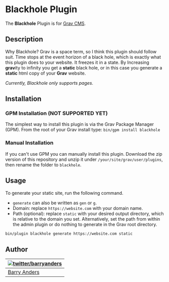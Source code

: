 # Blackhole Plugin

The **Blackhole** Plugin is for [Grav CMS](http://github.com/getgrav/grav).

## Description

Why Blackhole? Grav is a space term, so I think this plugin should follow suit. Time stops at the event horizon of a black hole, which is exactly what this plugin does to your website. It freezes it in a state. By Increasing **grav**ity to infinity you get a **static** black hole, or in this case you generate a **static** html copy of your **Grav** website.

*Currently, Blackhole only supports pages.*

## Installation

### GPM Installation (NOT SUPPORTED YET)

The simplest way to install this plugin is via the Grav Package Manager (GPM). From the root of your Grav install type:
`bin/gpm install blackhole`

### Manual Installation

If you can't use GPM you can manually install this plugin. Download the zip version of this repository and unzip it under `/your/site/grav/user/plugins`, then rename the folder to `blackhole`.

## Usage

To generate your static site, run the following command.

- `generate` can also be written as `gen` or `g`.
- Domain: replace `https://website.com` with your domain name.
- Path (optional): replace `static` with your desired output directory, which is relative to the domain you set. Alternatively, set the path from within the admin plugin or do nothing to generate in the Grav root directory.

```bash
bin/plugin blackhole generate https://website.com static
```

## Author

| [![twitter/barryanders](https://avatars3.githubusercontent.com/u/5648875?v=2&s=70)](http://twitter.com/barryanders "Follow @barryanders on Twitter") |
|---|
| [Barry Anders](https://barryanders.github.io/) |
